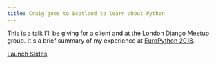 ```yaml
---
title: Craig goes to Scotland to learn about Python
---
```


This is a talk I'll be giving for a client and at the London Django Meetup group. It's a brief summary of my experience at [EuroPython 2018](https://ep2018.europython.eu/en/).

[Launch Slides](/talks/europython2018/slides/)
